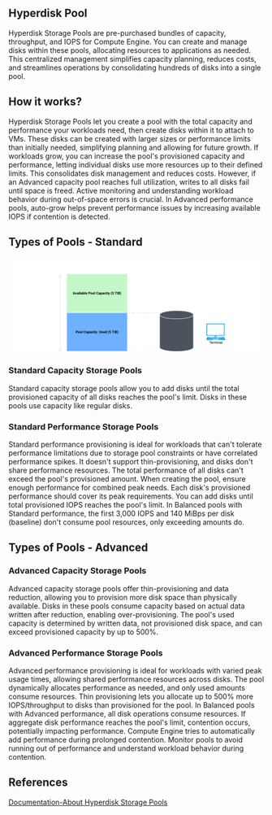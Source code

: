 ## Hyperdisk Pool

Hyperdisk Storage Pools are pre-purchased bundles of capacity, throughput, and IOPS for Compute Engine. You can create and manage disks within these pools, allocating resources to applications as needed. This centralized management simplifies capacity planning, reduces costs, and streamlines operations by consolidating hundreds of disks into a single pool.

## How it works?

Hyperdisk Storage Pools let you create a pool with the total capacity and performance your workloads need, then create disks within it to attach to VMs. These disks can be created with larger sizes or performance limits than initially needed, simplifying planning and allowing for future growth. If workloads grow, you can increase the pool's provisioned capacity and performance, letting individual disks use more resources up to their defined limits. This consolidates disk management and reduces costs. However, if an Advanced capacity pool reaches full utilization, writes to all disks fail until space is freed. Active monitoring and understanding workload behavior during out-of-space errors is crucial. In Advanced performance pools, auto-grow helps prevent performance issues by increasing available IOPS if contention is detected.

## Types of Pools - Standard

![1724668487908](image/hyperdisk-pool/1724668487908.png)

### Standard Capacity Storage Pools

Standard capacity storage pools allow you to add disks until the total provisioned capacity of all disks reaches the pool's limit. Disks in these pools use capacity like regular disks.

### Standard Performance Storage Pools

Standard performance provisioning is ideal for workloads that can't tolerate performance limitations due to storage pool constraints or have correlated performance spikes. It doesn't support thin-provisioning, and disks don't share performance resources. The total performance of all disks can't exceed the pool's provisioned amount. When creating the pool, ensure enough performance for combined peak needs. Each disk's provisioned performance should cover its peak requirements. You can add disks until total provisioned IOPS reaches the pool's limit. In Balanced pools with Standard performance, the first 3,000 IOPS and 140 MiBps per disk (baseline) don't consume pool resources, only exceeding amounts do.

## Types of Pools - Advanced

### Advanced Capacity Storage Pools

Advanced capacity storage pools offer thin-provisioning and data reduction, allowing you to provision more disk space than physically available. Disks in these pools consume capacity based on actual data written after reduction, enabling over-provisioning. The pool's used capacity is determined by written data, not provisioned disk space, and can exceed provisioned capacity by up to 500%.

### Advanced Performance Storage Pools

Advanced performance provisioning is ideal for workloads with varied peak usage times, allowing shared performance resources across disks. The pool dynamically allocates performance as needed, and only used amounts consume resources. Thin provisioning lets you allocate up to 500% more IOPS/throughput to disks than provisioned for the pool. In Balanced pools with Advanced performance, all disk operations consume resources. If aggregate disk performance reaches the pool's limit, contention occurs, potentially impacting performance. Compute Engine tries to automatically add performance during prolonged contention. Monitor pools to avoid running out of performance and understand workload behavior during contention.

## References

[Documentation-About Hyperdisk Storage Pools](https://cloud.google.com/compute/docs/disks/storage-pools)
